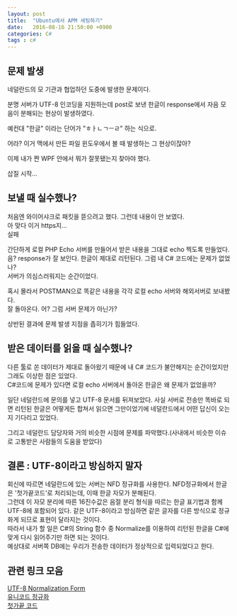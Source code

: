 ```yaml
---
layout: post
title:  "Ubuntu에서 APM 세팅하기"
date:   2016-08-16 21:50:00 +0900
categories: C#
tags : c#
---
```


## 문제 발생

네덜란드의 모 기관과 협업하던 도중에 발생한 문제이다.  

분명 서버가 UTF-8 인코딩을 지원하는데 post로 보낸 한글이 response에서 자음 모음이 분해되는 현상이 발생하였다.  

예컨대 "한글" 이라는 단어가 "ㅎㅏㄴㄱㅡㄹ" 하는 식으로.

어라? 이거 맥에서 만든 파일 윈도우에서 볼 때 발생하는 그 현상이잖아?  

이제 내가 짠 WPF 안에서 뭐가 잘못됐는지 찾아야 했다.    

삽질 시작...  

## 보낼 때 실수했나?

처음엔 와이어샤크로 패킷을 뜯으려고 했다. 그런데 내용이 안 보였다.  
아 맞다 이거 https지...  
실패  

간단하게 로컬 PHP Echo 서버를 만들어서 받은 내용을 그대로 echo 찍도록 만들었다.  
음? response가 잘 보인다. 한글이 제대로 리턴된다. 그럼 내 C# 코드에는 문제가 없었나?  
서버가 의심스러워지는 순간이었다.  

혹시 몰라서 POSTMAN으로 똑같은 내용을 각각 로컬 echo 서버와 해외서버로 보내봤다.  
잘 돌아온다. 어? 그럼 서버 문제가 아닌가?

상반된 결과에 문제 발생 지점을 좁히기가 힘들었다.

## 받은 데이터를 읽을 때 실수했나?

다른 툴로 쏜 데이터가 제대로 돌아왔기 때문에 내 C# 코드가 불안해지는 순간이었지만 그래도 이상한 점은 있었다.  
C#코드에 문제가 있다면 로컬 echo 서버에서 돌아온 한글은 왜 문제가 없었을까?

일단 네덜란드에 문의를 넣고 UTF-8 문서를 뒤져보았다. 사실 서버로 전송만 똑바로 되면 리턴된 한글은 어떻게든 합쳐서 읽으면 그만이었기에 네덜란드에서 어떤 답신이 오는지 기다리고 있었다.

그리고 네덜란드 담당자와 거의 비슷한 시점에 문제를 파악했다.(사내에서 비슷한 이슈로 고통받은 사람들의 도움을 받았다)

## 결론 : UTF-8이라고 방심하지 말자

회신에 따르면 네덜란드에 있는 서버는 NFD 정규화를 사용한다. NFD정규화에서 한글은 '첫가끝코드'로 처리되는데, 이때 한글 자모가 분해된다.  
그런데 이 자모 분리에 따른 16진수값은 음절 분리 형식을 따르는 한글 표기법과 함께 UTF-8에 포함되어 있다. 같은 UTF-8이라고 방심하면 같은 글자를 다른 방식으로 정규화게 되므로 표현이 달라지는 것이다.  
따라서 내가 할 일은 C#의 String 함수 중 Normalize를 이용하여 리턴된 한글을 C#에 맞게 다시 읽어주기만 하면 되는 것이다.  
예상대로 서버쪽 DB에는 우리가 전송한 데이터가 정상적으로 입력되었다고 한다.

## 관련 링크 모음

[UTF-8 Normalization Form][utf-8-normalization]  
[유니코드 정규화][wiki-unicode-normalization]  
[첫가끝 코드][wiki-old-korean-code]

[utf-8-normalization]:http://www.unicode.org/reports/tr15/
[wiki-unicode-normalization]:https://ko.wikipedia.org/wiki/%EC%9C%A0%EB%8B%88%EC%BD%94%EB%93%9C_%EC%A0%95%EA%B7%9C%ED%99%94
[wiki-old-korean-code]:https://ko.wikipedia.org/wiki/%EC%98%9B%ED%95%9C%EA%B8%80#.EC.B2.AB.EA.B0.80.EB.81.9D_.EC.BD.94.EB.93.9C
